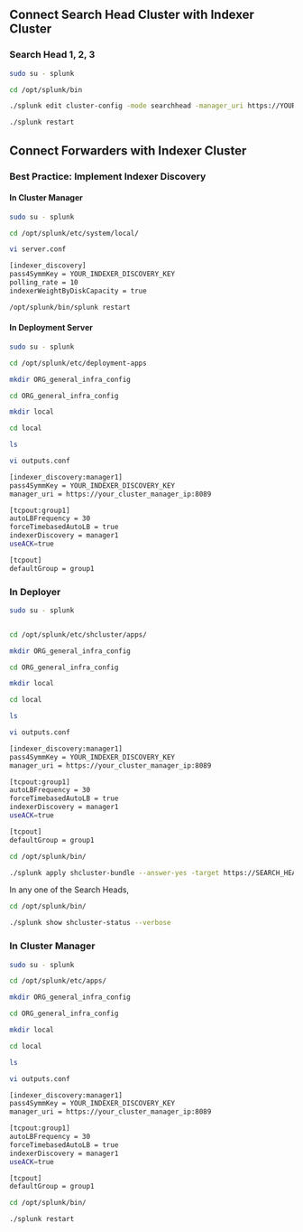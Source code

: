 ## Connect Search Head Cluster with Indexer Cluster

### Search Head 1, 2, 3
```bash
sudo su - splunk
```
```bash
cd /opt/splunk/bin

./splunk edit cluster-config -mode searchhead -manager_uri https://YOUR_CLUSTER_MANAGER_IP:8089 -secret YOUR_INDEXER_CLUSTER_SECRET_KEY 

./splunk restart
```

## Connect Forwarders with Indexer Cluster

### Best Practice: Implement Indexer Discovery

#### In Cluster Manager

```bash
sudo su - splunk
```
```bash
cd /opt/splunk/etc/system/local/

vi server.conf

[indexer_discovery]
pass4SymmKey = YOUR_INDEXER_DISCOVERY_KEY
polling_rate = 10
indexerWeightByDiskCapacity = true

/opt/splunk/bin/splunk restart

```

#### In Deployment Server

```bash
sudo su - splunk
```
```bash
cd /opt/splunk/etc/deployment-apps

mkdir ORG_general_infra_config

cd ORG_general_infra_config

mkdir local

cd local

ls

vi outputs.conf

[indexer_discovery:manager1]
pass4SymmKey = YOUR_INDEXER_DISCOVERY_KEY
manager_uri = https://your_cluster_manager_ip:8089

[tcpout:group1]
autoLBFrequency = 30
forceTimebasedAutoLB = true
indexerDiscovery = manager1
useACK=true

[tcpout]
defaultGroup = group1

```

### In Deployer 

```bash
sudo su - splunk
```
```bash

cd /opt/splunk/etc/shcluster/apps/ 

mkdir ORG_general_infra_config

cd ORG_general_infra_config

mkdir local

cd local

ls

vi outputs.conf

[indexer_discovery:manager1]
pass4SymmKey = YOUR_INDEXER_DISCOVERY_KEY
manager_uri = https://your_cluster_manager_ip:8089

[tcpout:group1]
autoLBFrequency = 30
forceTimebasedAutoLB = true
indexerDiscovery = manager1
useACK=true

[tcpout]
defaultGroup = group1

cd /opt/splunk/bin/

./splunk apply shcluster-bundle --answer-yes -target https://SEARCH_HEAD_1_IP:8089 -auth admin:PASSWORD

```
In any one of the Search Heads,
```bash
cd /opt/splunk/bin/

./splunk show shcluster-status --verbose
```


### In Cluster Manager 

```bash
sudo su - splunk
```
```bash
cd /opt/splunk/etc/apps/ 

mkdir ORG_general_infra_config

cd ORG_general_infra_config

mkdir local

cd local

ls

vi outputs.conf

[indexer_discovery:manager1]
pass4SymmKey = YOUR_INDEXER_DISCOVERY_KEY
manager_uri = https://your_cluster_manager_ip:8089

[tcpout:group1]
autoLBFrequency = 30
forceTimebasedAutoLB = true
indexerDiscovery = manager1
useACK=true

[tcpout]
defaultGroup = group1

cd /opt/splunk/bin/

./splunk restart

```

